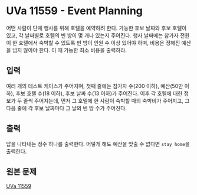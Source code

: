# UVa 11559 - Event Planning

어떤 사람이 단체 행사를 위해 호텔을 예약하려 한다. 가능한 후보 날짜와 후보 호텔이 있고, 각 날짜별로 호텔의 빈 방이 몇 개나 있는지 주어진다. 행사 날짜에는 참가자 전원이 한 호텔에서 숙박할 수 있도록 빈 방이 인원 수 이상 있어야 하며, 비용은 정해진 예산을 넘지 않아야 한다. 이 때 가능한 최소 비용을 출력하라.

## 입력

여러 개의 테스트 케이스가 주어지며, 첫째 줄에는 참가자 수(200 이하), 예산(50만 이하), 후보 호텔 수(18 이하), 후보 날짜 수(13 이하)가 주어진다. 이후 각 호텔에 대한 정보가 두 줄씩 주어지는데, 먼저 그 호텔에 한 사람이 숙박할 때의 숙박비가 주어지고, 그 다음 줄에 각 후보 날짜마다 그 날의 빈 방 수가 주어진다.

## 출력

답을 나타내는 정수 하나를 출력한다. 어떻게 해도 예산을 맞출 수 없다면 `stay home`을 출력한다.

## 원본 문제

[UVa 11559](https://uva.onlinejudge.org/index.php?option=onlinejudge&page=show_problem&problem=2595)

